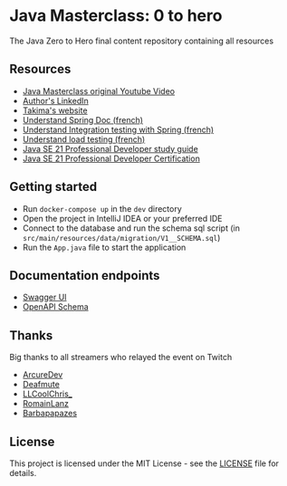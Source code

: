 # Java Masterclass: 0 to hero

The Java Zero to Hero final content repository containing all resources

## Resources
- [Java Masterclass original Youtube Video](https://www.youtube.com/watch?v=tTW_HgBrFx4)
- [Author's LinkedIn](https://linkedin.com/in/loicortola)
- [Takima's website](https://takima.fr/)
- [Understand Spring Doc (french)](https://www.youtube.com/watch?v=GTHDzFtZ1vA)
- [Understand Integration testing with Spring (french)](https://www.youtube.com/watch?v=1PEty_-Xnik)
- [Understand load testing (french)](https://www.youtube.com/watch?v=rXYq4Mhe80M)
- [Java SE 21 Professional Developer study guide](https://www.amazon.com/Oracle-Certified-Professional-Developer-Study/dp/1394286619/ref=sr_1_1?crid=9N5EDB3RRC9K&dib=eyJ2IjoiMSJ9.Ah50VfoZuSdvszi-LoTrsm-onV3TOukMxtcfgQ5SQEZRStGJXrUg4-50tHlw6c80IyPqHsOtW-ku51hYdvbsSdx2k0ZMY4urfjISC9l50Ov00-abXJMCtH5_rg8PI2ssrqpOUqELL35dIaj2CZsTLw.cgbWoGrlQr-uIF4qtbu5qqKyU51fL5L8c2T8cUz3QBU&dib_tag=se&keywords=oracle+certified+professional+java+se+21&qid=1752744605&sprefix=Java+SE+21+%2Caps%2C224&sr=8-1)
- [Java SE 21 Professional Developer Certification](https://mylearn.oracle.com/ou/exam/java-se-21-developer-professional-1z0-830/105037/139080/220555)

## Getting started
- Run `docker-compose up` in the `dev` directory
- Open the project in IntelliJ IDEA or your preferred IDE
- Connect to the database and run the schema sql script (in `src/main/resources/data/migration/V1__SCHEMA.sql`) 
- Run the `App.java` file to start the application

## Documentation endpoints
- [Swagger UI](http://localhost:8080/docs)
- [OpenAPI Schema](http://localhost:8080/api-docs)

## Thanks
Big thanks to all streamers who relayed the event on Twitch
 * [ArcureDev](https://www.twitch.tv/arcuredev)
 * [Deafmute](https://www.twitch.tv/deafmute)
 * [LLCoolChris_](https://www.twitch.tv/llcoolchris_)
 * [RomainLanz](https://www.twitch.tv/romainlanz)
 * [Barbapapazes](https://www.twitch.tv/barbapapazes)

## License
This project is licensed under the MIT License - see the [LICENSE](LICENSE) file for details.
